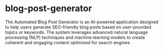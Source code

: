 # blog-post-generator
The Automated Blog Post Generator is an AI-powered application designed to help users generate SEO-friendly blog posts based on user-provided topics or keywords. The system leverages advanced natural language processing (NLP) techniques and machine learning models to create coherent and engaging content optimized for search engines.
